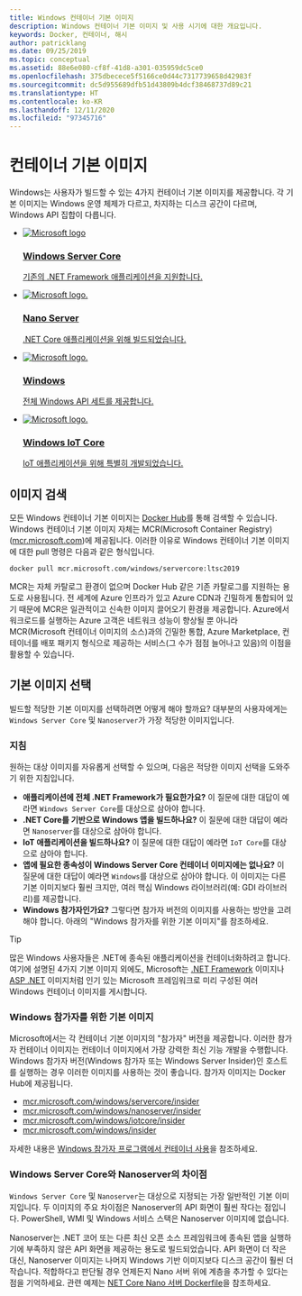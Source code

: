 ```yaml
---
title: Windows 컨테이너 기본 이미지
description: Windows 컨테이너 기본 이미지 및 사용 시기에 대한 개요입니다.
keywords: Docker, 컨테이너, 해시
author: patricklang
ms.date: 09/25/2019
ms.topic: conceptual
ms.assetid: 88e6e080-cf8f-41d8-a301-035959dc5ce0
ms.openlocfilehash: 375dbecece5f5166ce0d44c7317739658d42983f
ms.sourcegitcommit: dc5d955689dfb51d43809b4dcf38468737d89c21
ms.translationtype: HT
ms.contentlocale: ko-KR
ms.lasthandoff: 12/11/2020
ms.locfileid: "97345716"
---
```

# <a name="container-base-images"></a>컨테이너 기본 이미지

Windows는 사용자가 빌드할 수 있는 4가지 컨테이너 기본 이미지를 제공합니다. 각 기본 이미지는 Windows 운영 체제가 다르고, 차지하는 디스크 공간이 다르며, Windows API 집합이 다릅니다.

<ul class="columns is-multiline has-margin-left-none has-margin-bottom-none has-padding-top-medium">
    <li class="column is-one-quarter has-padding-top-small-mobile has-padding-bottom-small">
        <a class="is-undecorated is-full-height is-block"
            href="https://hub.docker.com/_/microsoft-windows-servercore" data-linktype="external">
            <article class="card has-outline-hover is-relative is-full-height has-padding-none">
                    <div class="cardImageOuter bgdAccent1 has-padding-top-large has-padding-bottom-large has-padding-left-large has-padding-right-large">
                        <div class="cardImage centered has-padding-top-large has-padding-bottom-large has-padding-left-large has-padding-right-large">
                            <img src="media/Microsoft_logo.svg" alt="Microsoft logo" data-linktype="relative-path">
                        </div>
                    </div>
                <div class="card-content has-text-overflow-ellipsis has-padding-top-small">
                    <div class="has-padding-bottom-none">
                        <h3 class="is-size-4 has-margin-top-none has-margin-bottom-none has-text-primary">Windows Server Core</h3>
                    </div>
                    <div class="is-size-7 has-margin-top-small has-line-height-reset">
                        <p>기존의 .NET Framework 애플리케이션을 지원합니다.</p>
                    </div>
                </div>
            </article>
        </a>
    </li>
    <li class="column is-one-quarter has-padding-top-small-mobile has-padding-bottom-small">
        <a class="is-undecorated is-full-height is-block"
            href="https://hub.docker.com/_/microsoft-windows-nanoserver" data-linktype="external">
            <article class="card has-outline-hover is-relative is-full-height has-padding-none">
                    <div class="cardImageOuter bgdAccent1 has-padding-top-large has-padding-bottom-large has-padding-left-large has-padding-right-large">
                        <div class="cardImage centered has-padding-top-large has-padding-bottom-large has-padding-left-large has-padding-right-large">
                            <img src="media/Microsoft_logo.svg" alt="Microsoft logo." data-linktype="relative-path">
                        </div>
                    </div>
                <div class="card-content has-text-overflow-ellipsis has-padding-top-small">
                    <div class="has-padding-bottom-none">
                        <h3 class="is-size-4 has-margin-top-none has-margin-bottom-none has-text-primary">Nano Server</h3>
                    </div>
                    <div class="is-size-7 has-margin-top-small has-line-height-reset">
                        <p>.NET Core 애플리케이션을 위해 빌드되었습니다.</p>
                    </div>
                </div>
            </article>
        </a>
    </li>
    <li class="column is-one-quarter has-padding-top-small-mobile has-padding-bottom-small">
        <a class="is-undecorated is-full-height is-block"
            href="https://hub.docker.com/_/microsoft-windows" data-linktype="external">
            <article class="card has-outline-hover is-relative is-full-height has-padding-none">
                    <div class="cardImageOuter bgdAccent1 has-padding-top-large has-padding-bottom-large has-padding-left-large has-padding-right-large">
                        <div class="cardImage centered has-padding-top-large has-padding-bottom-large has-padding-left-large has-padding-right-large">
                            <img src="media/Microsoft_logo.svg" alt="Microsoft logo." data-linktype="relative-path">
                        </div>
                    </div>
                <div class="card-content has-text-overflow-ellipsis has-padding-top-small">
                    <div class="has-padding-bottom-none">
                        <h3 class="is-size-4 has-margin-top-none has-margin-bottom-none has-text-primary">Windows</h3>
                    </div>
                    <div class="is-size-7 has-margin-top-small has-line-height-reset">
                        <p>전체 Windows API 세트를 제공합니다.</p>
                    </div>
                </div>
            </article>
        </a>
    </li>
    <li class="column is-one-quarter has-padding-top-small-mobile has-padding-bottom-small">
        <a class="is-undecorated is-full-height is-block"
            href="https://hub.docker.com/_/microsoft-windows-iotcore" data-linktype="external">
            <article class="card has-outline-hover is-relative is-full-height has-padding-none">
                    <div class="cardImageOuter bgdAccent1 has-padding-top-large has-padding-bottom-large has-padding-left-large has-padding-right-large">
                        <div class="cardImage centered has-padding-top-large has-padding-bottom-large has-padding-left-large has-padding-right-large">
                            <img src="media/Microsoft_logo.svg" alt="Microsoft logo." data-linktype="relative-path">
                        </div>
                    </div>
                <div class="card-content has-text-overflow-ellipsis has-padding-top-small">
                    <div class="has-padding-bottom-none">
                        <h3 class="is-size-4 has-margin-top-none has-margin-bottom-none has-text-primary">Windows IoT Core</h3>
                    </div>
                    <div class="is-size-7 has-margin-top-small has-line-height-reset">
                        <p>IoT 애플리케이션을 위해 특별히 개발되었습니다.</p>
                    </div>
                </div>
            </article>
        </a>
    </li>
</ul>

## <a name="image-discovery"></a>이미지 검색

모든 Windows 컨테이너 기본 이미지는 [Docker Hub](https://hub.docker.com/_/microsoft-windows-base-os-images)를 통해 검색할 수 있습니다. Windows 컨테이너 기본 이미지 자체는 MCR(Microsoft Container Registry)([mcr.microsoft.com](https://azure.microsoft.com/services/container-registry/))에 제공됩니다. 이러한 이유로 Windows 컨테이너 기본 이미지에 대한 pull 명령은 다음과 같은 형식입니다.

```code
docker pull mcr.microsoft.com/windows/servercore:ltsc2019
```

MCR는 자체 카탈로그 환경이 없으며 Docker Hub 같은 기존 카탈로그를 지원하는 용도로 사용됩니다. 전 세계에 Azure 인프라가 있고 Azure CDN과 긴밀하게 통합되어 있기 때문에 MCR은 일관적이고 신속한 이미지 끌어오기 환경을 제공합니다. Azure에서 워크로드를 실행하는 Azure 고객은 네트워크 성능이 향상될 뿐 아니라 MCR(Microsoft 컨테이너 이미지의 소스)과의 긴밀한 통합, Azure Marketplace, 컨테이너를 배포 패키지 형식으로 제공하는 서비스(그 수가 점점 늘어나고 있음)의 이점을 활용할 수 있습니다.

## <a name="choosing-a-base-image"></a>기본 이미지 선택

빌드할 적당한 기본 이미지를 선택하려면 어떻게 해야 할까요? 대부분의 사용자에게는 `Windows Server Core` 및 `Nanoserver`가 가장 적당한 이미지입니다.

### <a name="guidelines"></a>지침

 원하는 대상 이미지를 자유롭게 선택할 수 있으며, 다음은 적당한 이미지 선택을 도와주기 위한 지침입니다.

- **애플리케이션에 전체 .NET Framework가 필요한가요?** 이 질문에 대한 대답이 예라면 `Windows Server Core`를 대상으로 삼아야 합니다.
- **.NET Core를 기반으로 Windows 앱을 빌드하나요?** 이 질문에 대한 대답이 예라면 `Nanoserver`를 대상으로 삼아야 합니다.
- **IoT 애플리케이션을 빌드하나요?** 이 질문에 대한 대답이 예라면 `IoT Core`를 대상으로 삼아야 합니다.
- **앱에 필요한 종속성이 Windows Server Core 컨테이너 이미지에는 없나요?** 이 질문에 대한 대답이 예라면 `Windows`를 대상으로 삼아야 합니다. 이 이미지는 다른 기본 이미지보다 훨씬 크지만, 여러 핵심 Windows 라이브러리(예: GDI 라이브러리)를 제공합니다.
- **Windows 참가자인가요?** 그렇다면 참가자 버전의 이미지를 사용하는 방안을 고려해야 합니다. 아래의 "Windows 참가자를 위한 기본 이미지"를 참조하세요.

> [!TIP]
> 많은 Windows 사용자들은 .NET에 종속된 애플리케이션을 컨테이너화하려고 합니다. 여기에 설명된 4가지 기본 이미지 외에도, Microsoft는 [.NET Framework](https://hub.docker.com/_/microsoft-dotnet-framework) 이미지나 [ASP .NET](https://hub.docker.com/_/microsoft-dotnet-framework-aspnet/) 이미지처럼 인기 있는 Microsoft 프레임워크로 미리 구성된 여러 Windows 컨테이너 이미지를 게시합니다.

### <a name="base-images-for-windows-insiders"></a>Windows 참가자를 위한 기본 이미지

Microsoft에서는 각 컨테이너 기본 이미지의 "참가자" 버전을 제공합니다. 이러한 참가자 컨테이너 이미지는 컨테이너 이미지에서 가장 강력한 최신 기능 개발을 수행합니다. Windows 참가자 버전(Windows 참가자 또는 Windows Server Insider)인 호스트를 실행하는 경우 이러한 이미지를 사용하는 것이 좋습니다. 참가자 이미지는 Docker Hub에 제공됩니다.

- [mcr.microsoft.com/windows/servercore/insider](https://hub.docker.com/_/microsoft-windows-servercore-insider)
- [mcr.microsoft.com/windows/nanoserver/insider](https://hub.docker.com/_/microsoft-windows-nanoserver-insider)
- [mcr.microsoft.com/windows/iotcore/insider](https://hub.docker.com/_/microsoft-windows-iotcore-insider)
- [mcr.microsoft.com/windows/insider](https://hub.docker.com/_/microsoft-windows-insider)

자세한 내용은 [Windows 참가자 프로그램에서 컨테이너 사용](../deploy-containers/insider-overview.md)을 참조하세요.

### <a name="windows-server-core-vs-nanoserver"></a>Windows Server Core와 Nanoserver의 차이점

`Windows Server Core` 및 `Nanoserver`는 대상으로 지정되는 가장 일반적인 기본 이미지입니다. 두 이미지의 주요 차이점은 Nanoserver의 API 화면이 훨씬 작다는 점입니다. PowerShell, WMI 및 Windows 서비스 스택은 Nanoserver 이미지에 없습니다.

Nanoserver는 .NET 코어 또는 다른 최신 오픈 소스 프레임워크에 종속된 앱을 실행하기에 부족하지 않은 API 화면을 제공하는 용도로 빌드되었습니다. API 화면이 더 작은 대신, Nanoserver 이미지는 나머지 Windows 기반 이미지보다 디스크 공간이 훨씬 더 작습니다. 적합하다고 판단될 경우 언제든지 Nano 서버 위에 계층을 추가할 수 있다는 점을 기억하세요. 관련 예제는 [NET Core Nano 서버 Dockerfile](https://github.com/dotnet/dotnet-docker/blob/master/src/sdk/2.1/nanoserver-1909/amd64/Dockerfile)을 참조하세요.
